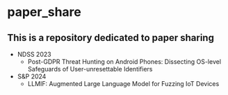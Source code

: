 # paper_share
## This is a repository dedicated to paper sharing
* NDSS 2023
  * Post-GDPR Threat Hunting on Android Phones: Dissecting OS-level Safeguards of User-unresettable Identifiers
* S&P 2024
  * LLMIF: Augmented Large Language Model for Fuzzing IoT Devices
